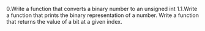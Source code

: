 0.Write a function that converts a binary number to an unsigned int
1.1.Write a function that prints the binary representation of a number.
Write a function that returns the value of a bit at a given index.
